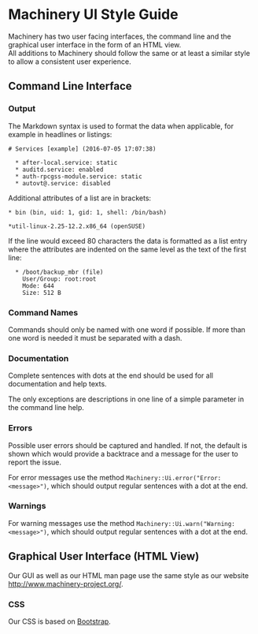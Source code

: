 # Machinery UI Style Guide

Machinery has two user facing interfaces, the command line and the graphical user interface in the form of an HTML view.  
All additions to Machinery should follow the same or at least a similar style to allow a consistent user experience.

## Command Line Interface

### Output

The Markdown syntax is used to format the data when applicable, for example in headlines or listings:

```
# Services [example] (2016-07-05 17:07:38)

  * after-local.service: static
  * auditd.service: enabled
  * auth-rpcgss-module.service: static
  * autovt@.service: disabled

```

Additional attributes of a list are in brackets:
```
* bin (bin, uid: 1, gid: 1, shell: /bin/bash)
```
```
*util-linux-2.25-12.2.x86_64 (openSUSE)
```

If the line would exceed 80 characters the data is formatted as a list entry where the attributes are indented on the same level as the text of the first line:
```
  * /boot/backup_mbr (file)
    User/Group: root:root
    Mode: 644
    Size: 512 B

```

### Command Names

Commands should only be named with one word if possible. If more than one word is needed it must be separated with a dash.

### Documentation

Complete sentences with dots at the end should be used for all documentation and help texts.

The only exceptions are descriptions in one line of a simple parameter in the command line help.

### Errors

Possible user errors should be captured and handled. If not, the default is shown which would provide a backtrace and a message for the user to report the issue.

For error messages use the method `Machinery::Ui.error("Error: <message>")`, which should output regular sentences with a dot at the end.

### Warnings

For warning messages use the method `Machinery::Ui.warn("Warning: <message>")`, which should output regular sentences with a dot at the end.


## Graphical User Interface (HTML View)

Our GUI as well as our HTML man page use the same style as our website http://www.machinery-project.org/.

### CSS

Our CSS is based on [Bootstrap](https://getbootstrap.com/).
